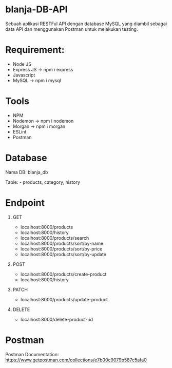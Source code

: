 # blanja-DB-API

Sebuah aplikasi RESTFul API dengan database MySQL yang diambil sebagai data API dan menggunakan Postman untuk melakukan testing.

# Requirement:
- Node JS
- Express JS -> npm i express
- Javascript
- MySQL -> npm i mysql

# Tools
- NPM
- Nodemon -> npm i nodemon
- Morgan -> npm i morgan
- ESLint
- Postman

# Database
Nama DB: blanja_db

Table: - products, category, history

# Endpoint
1. GET
   - localhost:8000/products
   - localhost:8000/history
   - localhost:8000/products/search
   - localhost:8000/products/sort/by-name
   - localhost:8000/products/sort/by-price
   - localhost:8000/products/sort/by-update

2. POST
   - localhost:8000/products/create-product
   - localhost:8000/history

3. PATCH
   - localhost:8000/products/update-product

4. DELETE
   - localhost:8000/delete-product-:id

# Postman
Postman Documentation:
https://www.getpostman.com/collections/e7b00c9079b587c5afa0
   
